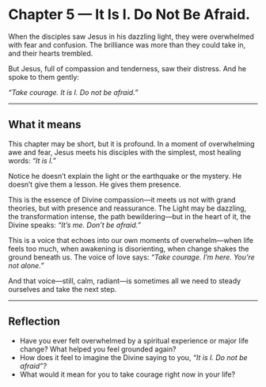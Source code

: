 # Chapter 5 — It Is I. Do Not Be Afraid.

When the disciples saw Jesus in his dazzling light, they were overwhelmed with fear and confusion. The brilliance was more than they could take in, and their hearts trembled.

But Jesus, full of compassion and tenderness, saw their distress. And he spoke to them gently:

*“Take courage. It is I. Do not be afraid.”*

---

## What it means

This chapter may be short, but it is profound. In a moment of overwhelming awe and fear, Jesus meets his disciples with the simplest, most healing words: *“It is I.”*

Notice he doesn’t explain the light or the earthquake or the mystery. He doesn’t give them a lesson. He gives them presence.

This is the essence of Divine compassion—it meets us not with grand theories, but with presence and reassurance. The Light may be dazzling, the transformation intense, the path bewildering—but in the heart of it, the Divine speaks: *“It’s me. Don’t be afraid.”*

This is a voice that echoes into our own moments of overwhelm—when life feels too much, when awakening is disorienting, when change shakes the ground beneath us. The voice of love says:
*“Take courage. I’m here. You’re not alone.”*

And that voice—still, calm, radiant—is sometimes all we need to steady ourselves and take the next step.

---

## Reflection

* Have you ever felt overwhelmed by a spiritual experience or major life change? What helped you feel grounded again?
* How does it feel to imagine the Divine saying to you, *“It is I. Do not be afraid”?*
* What would it mean for you to take courage right now in your life?
